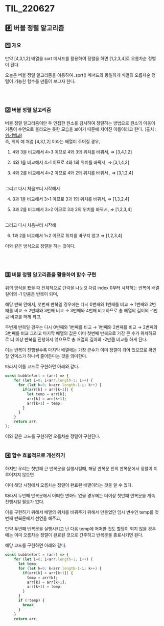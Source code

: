 # TIL_220627

## #️⃣ 버블 정렬 알고리즘

### 1️⃣ 개요

만약 [4,3,1,2] 배열을 sort 메서드를 활용하여 정렬을 하면 [1,2,3,4]로 오름차순 정렬이 된다.

오늘은 버블 정렬 알고리즘을 이용하여 .sort() 메서드와 동일하게 배열의 오름차순 정렬이 가능한 함수를 만들어 보고자 한다.

<br>
<br>

### 2️⃣ 버블 정렬 알고리즘

버블 정렬 알고리즘이란  두 인접한 원소를 검사하여 정렬하는 방법으로 원소의 이동이 거품이 수면으로 올라오는 듯한 모습을 보이기 때문에 지어진 이름이라고 한다. (출처 : [위키백과](https://ko.wikipedia.org/wiki/%EA%B1%B0%ED%92%88_%EC%A0%95%EB%A0%AC))
<br>
즉, 위의 예 처럼 [4,3,1,2]  이라는 배열이 주어질 경우,

1) 4와 3을 비교해서 4>3 이므로 4와 3의 위치를 바꿔서, ⇒ [3,4,1,2]

2) 4와 1을 비교해서 4>1 이므로 4와 1의 위치를 바꿔서, ⇒ [3,1,4,2]

3) 4와 2를 비교해서 4>2 이므로 4와 2의 위치를 바꿔서 , ⇒ [3,1,2,4]
<br>
그리고 다시 처음부터 시작해서

4) 3과 1을 비교해서 3>1 이므로 3과 1의 위치를 바꿔서, ⇒ [1,3,2,4]

5) 3과 2를 비교해서 3>2 이므로 3과 2의 위치를 바꿔서, ⇒ [1,2,3,4]
<br>
그리고 다시 처음부터 시작해

6) 1과 2를 비교해서 1<2 이므로 위치를 바꾸지 않고 ⇒ [1,2,3,4]

이와 같은 방식으로 정렬을 하는 것이다.

<br>
<br>

### 3️⃣ 버블 정렬 알고리즘을 활용하여 함수 구현

위의 방식을 봤을 때 전체적으로 단락을 나눈것 처럼 index 0부터 시작하는 반복이 배열 길이의 -1 만큼은 반복이 되며,

해당 반복 안에서, 첫번째 반복일 경우에는 다시 0번째와 1번째를 비교 → 1번째와 2번째를 비교 → 2번째와 3번째 비교 → 3번째와 4번째 비교하므로 총 배열의 길이의 -1만큼 비교를 하게 되고,

두번재 반복일 경우는 다시 0번째와 1번째를 비교 → 1번째와 2번째를 비교 → 2번째와 3번째를 비교 그리고 마지막 배열의 값은 이미 첫번째 반복으로 가장 큰 수가 위치하므로 더 이상 반복을 진행하지 않으므로 총 배열의 길이의 -2만큼 비교를 하게 된다.

이는 반복이 진행될수록 마지막 배열에는 가장 큰수가 이미 정렬이 되어 있으므로 확인할 인덱스가 하나씩 줄어든다는 것을 의미한다.

따라서 이를 코드로 구현하면 아래와 같다.

```jsx
const bubbleSort = (arr) => {
    for (let i=0; i<arr.length-1; i++) {
      for (let k=0; k<arr.length-1-i; k++) {
        if(arr[k] > arr[k+1]) {
          let temp = arr[k]; 
          arr[k] = arr[k+1]; 
          arr[k+1] = temp;
        }
      }
    }
    return arr;
};
```

이와 같은 코드를 구현하면 오름차순 정렬이 구현된다.
<br>
<br>

### 4️⃣ 함수 효율적으로 개선하기

하지만 우리는 첫번째 큰 반복문을 실행시킬때, 해당 반복문 안의 반복문에서 정렬이 이루어지지 않으면 

이미 해당 시점에서 오름차순 정렬이 완료된 배열이라는 것을 알 수 있다.

따라서 두번째 반복문에서 어떠한 변화도 없을 경우에는 더이상 첫번째 반복문을 계속 진행시킬 필요가 없다.

이를 구현하기 위해서 배열의 위치를 바꿔주기 위해서 만들었던 임시 변수인 temp를 첫번째 반복문에서 선언을 해주고, 

만약 두번째 반복문을 실행시키고 난 다음 temp에 어떠한 것도 할당이 되지 않을 경우에는 이미 오름차순 정렬이 완료된 것으로 간주하고 반복문을 종료시키면 된다.

해당 코드를 구현하면 아래와 같다.

```jsx
const bubbleSort = (arr) => {
    for (let i=0; i<arr.length-1; i++) {
      let temp;
      for (let k=0; k<arr.length-1-i; k++) {
        if(arr[k] > arr[k+1]) {
          temp = arr[k]; 
          arr[k] = arr[k+1]; 
          arr[k+1] = temp;
        }
      }
      if (!temp) {
        break
      }
    }
    return arr;
```